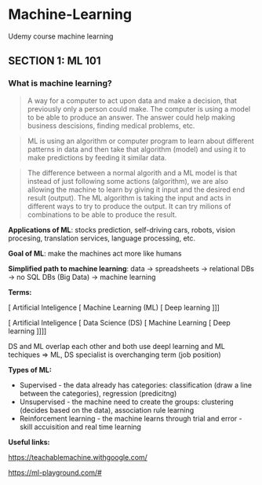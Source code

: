# Machine-Learning
Udemy course machine learning 

## SECTION 1: ML 101

### What is machine learning?

> A way for a computer to act upon data and make a decision, that previously only a person could make.
> The computer is using a model to be able to produce an answer. 
> The answer could help making business descisions, finding medical problems, etc.

> ML is using an algorithm or computer program to learn about different patterns in data and then take that algorithm (model) and using it to make predictions by feeding it similar data.

> The difference between a normal algorith and a ML model is that instead of just following some actions (algorithm), we are also allowing the machine to learn by giving it input and the desired end result (output). 
> The ML algorithm is taking the input and acts in different ways to try to produce the output. 
> It can try milions of combinations to be able to produce the result.

**Applications of ML**: stocks prediction, self-driving cars, robots, vision procesing, translation services, language processing, etc.

**Goal of ML**: make the machines act more like humans

**Simplified path to machine learning**: data -> spreadsheets -> relational DBs -> no SQL DBs (Big Data) -> machine learning

**Terms:**

[ Artificial Inteligence [ Machine Learning (ML) [ Deep learning ]]]

[ Artificial Inteligence [ Data Science (DS) [ Machine Learning [ Deep learning ]]]]

DS and ML overlap each other and both use deepl learning and ML techiques => ML, DS specialist is overchanging term (job position)

**Types of ML:**

 - Supervised - the data already has categories: classification (draw a line between the categories), regression (predicitng)
 - Unsupervised - the machine need to create the groups: clustering (decides based on the data), association rule learning
 - Reinforcement learning - the machine learns through trial and error - skill accuisition and real time learning

**Useful links:**

https://teachablemachine.withgoogle.com/

https://ml-playground.com/#
